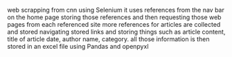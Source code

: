web scrapping from cnn
using Selenium
it uses references from the nav bar on the home page 
storing those references and then requesting those web pages 
from each referenced site more references for articles are collected and stored
navigating stored links and storing things such as article content, title of article
date, author name, category.
all those information is then stored in an excel file using
Pandas and openpyxl

